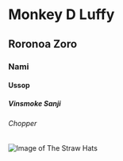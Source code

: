 # Monkey D Luffy
## Roronoa Zoro
### Nami
#### Ussop
##### Vinsmoke Sanji
###### Chopper
![Image of The Straw Hats](https://beebom.com/wp-content/uploads/2022/12/featured-1.jpg?w=750&quality=75)
